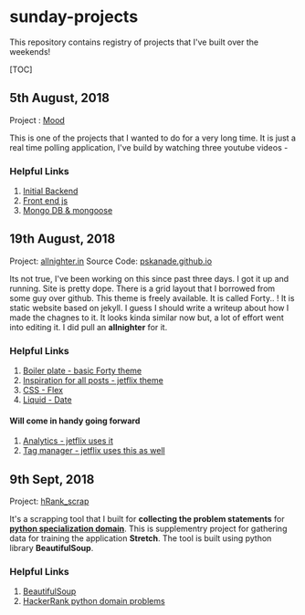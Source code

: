 # sunday-projects

This repository contains registry of projects that I've built over the weekends!

[TOC]



## 5th August, 2018

Project : [Mood](https://github.com/pskanade/mood)

This is one of the projects that I wanted to do for a very long time. It is just a real time polling application, I've build by watching three youtube videos -

### Helpful Links
1. [Initial Backend](https://www.youtube.com/watch?v=SSDED3XKz-0&t=509s)
2. [Front end js](https://www.youtube.com/watch?v=DrIiWAnxXYs&t=24s)
3. [Mongo DB & mongoose](https://www.youtube.com/watch?v=MZ6wMonyVyY)

## 19th August, 2018

Project: [allnighter.in](https://allnighter.in)
Source Code: [pskanade.github.io](https://github.com/pskanade/pskanade.github.io)

Its not true, I've been working on this since past three days. I got it up and running. Site is pretty dope. There is a grid layout that I borrowed from some guy over github. This theme is freely available. It is called Forty.. ! It is static website based on jekyll. I guess I should write a writeup about how I made the chagnes to it. It looks kinda similar now but, a lot of effort went into editing it. I did pull an **allnighter** for it. 

### Helpful Links
1. [Boiler plate - basic Forty theme](https://github.com/andrewbanchich/forty-jekyll-theme)
2. [Inspiration for all posts - jetflix theme](https://github.com/thiagorossener/jekflix-template)
3. [CSS - Flex](https://css-tricks.com/snippets/css/a-guide-to-flexbox/)
4. [Liquid - Date](http://alanwsmith.com/jekyll-liquid-date-formatting-examples)

#### Will come in handy going forward
1. [Analytics - jetflix uses it](https://developers.google.com/analytics/devguides/collection/)
2. [Tag manager - jetflix uses this as well](https://tagmanager.google.com/#/home)



## 9th Sept, 2018

Project: [hRank_scrap](https://github.com/pskanade/hRank_scrap)

It's a scrapping tool that I built for **collecting the problem statements** for **[python specialization domain](https://www.hackerrank.com/domains/python)**.    This is supplementry project for gathering data for training the application **Stretch**. The tool is built using python library **BeautifulSoup**.

### Helpful Links

1. [BeautifulSoup](https://www.crummy.com/software/BeautifulSoup/bs4/doc/)
2. [HackerRank python domain problems](https://www.hackerrank.com/domains/python)

